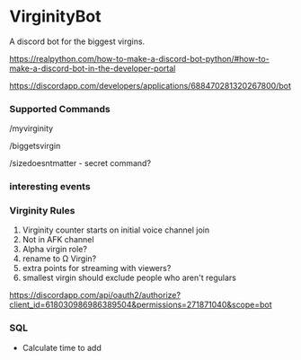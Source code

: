 # VirginityBot

A discord bot for the biggest virgins.

https://realpython.com/how-to-make-a-discord-bot-python/#how-to-make-a-discord-bot-in-the-developer-portal

https://discordapp.com/developers/applications/688470281320267800/bot

### Supported Commands

/myvirginity

/biggetsvirgin

/sizedoesntmatter - secret command?

### interesting events

### Virginity Rules

1. Virginity counter starts on initial voice channel join
2. Not in AFK channel
3. Alpha virgin role?
4. rename to Ω Virgin?
5. extra points for streaming with viewers?
6. smallest virgin should exclude people who aren't regulars

https://discordapp.com/api/oauth2/authorize?client_id=618030986986389504&permissions=271871040&scope=bot

### SQL

- Calculate time to add
